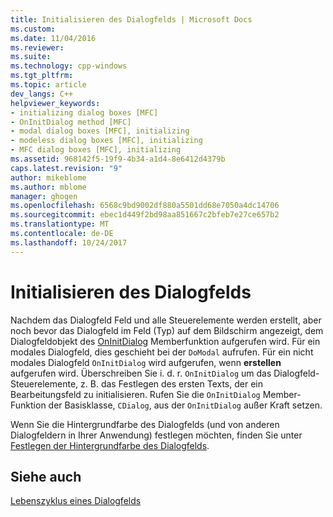 ```yaml
---
title: Initialisieren des Dialogfelds | Microsoft Docs
ms.custom: 
ms.date: 11/04/2016
ms.reviewer: 
ms.suite: 
ms.technology: cpp-windows
ms.tgt_pltfrm: 
ms.topic: article
dev_langs: C++
helpviewer_keywords:
- initializing dialog boxes [MFC]
- OnInitDialog method [MFC]
- modal dialog boxes [MFC], initializing
- modeless dialog boxes [MFC], initializing
- MFC dialog boxes [MFC], initializing
ms.assetid: 968142f5-19f9-4b34-a1d4-8e6412d4379b
caps.latest.revision: "9"
author: mikeblome
ms.author: mblome
manager: ghogen
ms.openlocfilehash: 6568c9bd9002df880a5501dd68e7050a4dc14706
ms.sourcegitcommit: ebec1d449f2bd98aa851667c2bfeb7e27ce657b2
ms.translationtype: MT
ms.contentlocale: de-DE
ms.lasthandoff: 10/24/2017
---
```

# <a name="initializing-the-dialog-box"></a>Initialisieren des Dialogfelds
Nachdem das Dialogfeld Feld und alle Steuerelemente werden erstellt, aber noch bevor das Dialogfeld im Feld (Typ) auf dem Bildschirm angezeigt, dem Dialogfeldobjekt des [OnInitDialog](../mfc/reference/cdialog-class.md#oninitdialog) Memberfunktion aufgerufen wird. Für ein modales Dialogfeld, dies geschieht bei der `DoModal` aufrufen. Für ein nicht modales Dialogfeld `OnInitDialog` wird aufgerufen, wenn **erstellen** aufgerufen wird. Überschreiben Sie i. d. r. `OnInitDialog` um das Dialogfeld-Steuerelemente, z. B. das Festlegen des ersten Texts, der ein Bearbeitungsfeld zu initialisieren. Rufen Sie die `OnInitDialog` Member-Funktion der Basisklasse, `CDialog`, aus der `OnInitDialog` außer Kraft setzen.  
  
 Wenn Sie die Hintergrundfarbe des Dialogfelds (und von anderen Dialogfeldern in Ihrer Anwendung) festlegen möchten, finden Sie unter [Festlegen der Hintergrundfarbe des Dialogfelds](../mfc/setting-the-dialog-boxs-background-color.md).  
  
## <a name="see-also"></a>Siehe auch  
 [Lebenszyklus eines Dialogfelds](../mfc/life-cycle-of-a-dialog-box.md)

